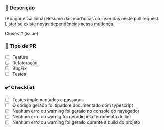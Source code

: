 ### 📑 Descrição

(Apagar essa linha) Resumo das mudanças da inseridas neste pull request. Listar se existe novas dependências nessa mudança.

Closes # (issue)

### 📝 Tipo de PR

- [ ] Feature
- [ ] Refatoração
- [ ] BugFix
- [ ] Testes

### ✔️ Checklist

- [ ] Testes implementados e passaram
- [ ] O código gerado foi tipado e documentado com typescript
- [ ] Nenhum erro ou warning foi gerado no console do navegador
- [ ] Nenhum erro ou warnig foi gerado pela ferramenta de lint
- [ ] Nenhum erro ou warning foi gerado durante a build do projeto
